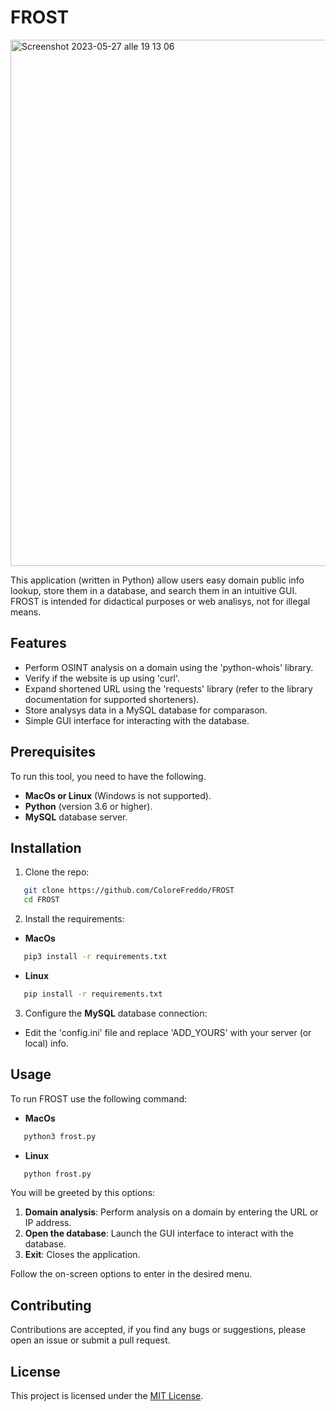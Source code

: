 # FROST

<img width="842" alt="Screenshot 2023-05-27 alle 19 13 06" src="https://github.com/ColoreFreddo/FROST/assets/105849444/ff60e261-125f-48f2-8fc8-1aef039a7915">

This application (written in Python) allow users easy domain public info lookup, store them in a database, and search them in an intuitive GUI. FROST is intended for didactical purposes or web analisys, not for illegal means.

## Features

- Perform OSINT analysis on a domain using the 'python-whois' library.
- Verify if the website is up using 'curl'.
- Expand shortened URL using the 'requests' library (refer to the library documentation for supported shorteners).
- Store analysys data in a MySQL database for comparason.
- Simple GUI interface for interacting with the database.

## Prerequisites

To run this tool, you need to have the following.

- **MacOs or Linux** (Windows is not supported).
- **Python** (version 3.6 or higher).
- **MySQL** database server.

## Installation

1. Clone the repo:
```bash
   git clone https://github.com/ColoreFreddo/FROST
   cd FROST
   ```
2. Install the requirements:

- **MacOs**
```zsh
   pip3 install -r requirements.txt
   ```

- **Linux**
```bash
   pip install -r requirements.txt
   ```
3. Configure the **MySQL** database connection:
- Edit the 'config.ini' file and replace 'ADD_YOURS' with your server (or local) info.

## Usage

To run FROST use the following command:
- **MacOs**
```zsh
   python3 frost.py
   ```
- **Linux**
```bash
   python frost.py
   ```
You will be greeted by this options:

1. **Domain analysis**: Perform analysis on a domain by entering the URL or IP address.
2. **Open the database**: Launch the GUI interface to interact with the database.
3. **Exit**: Closes the application.

Follow the on-screen options to enter in the desired menu.

## Contributing

Contributions are accepted, if you find any bugs or suggestions, please open an issue or submit a pull request.

## License

This project is licensed under the [MIT License](https://mit-license.org).
